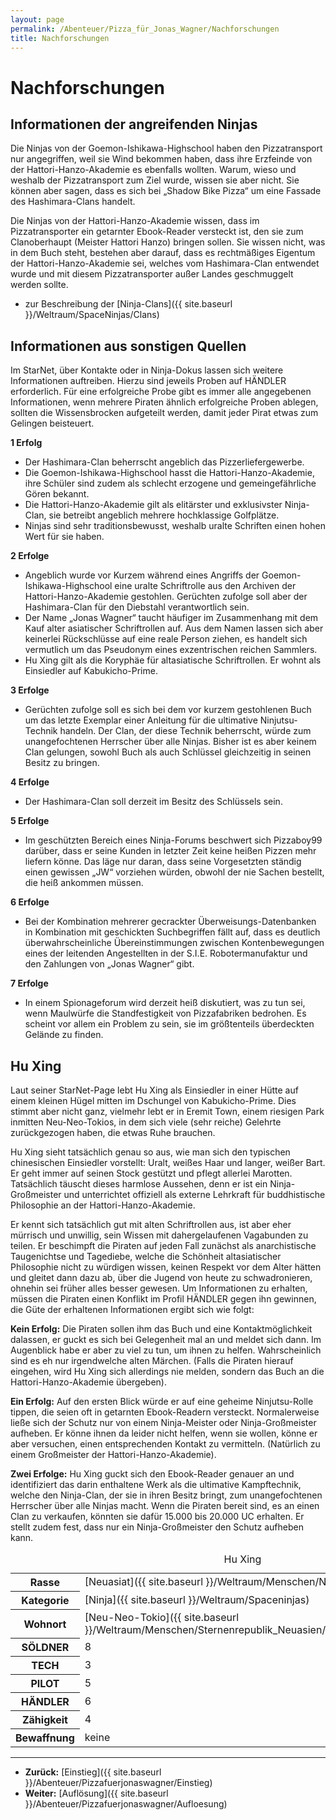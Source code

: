 ```yaml
---
layout: page
permalink: /Abenteuer/Pizza_für_Jonas_Wagner/Nachforschungen
title: Nachforschungen
---
```


# Nachforschungen

## Informationen der angreifenden Ninjas

Die Ninjas von der Goemon-Ishikawa-Highschool haben den Pizzatransport nur angegriffen, weil sie Wind bekommen haben, dass ihre Erzfeinde von der Hattori-Hanzo-Akademie es ebenfalls wollten. Warum, wieso und weshalb der Pizzatransport zum Ziel wurde, wissen sie aber nicht. Sie können aber sagen, dass es sich bei „Shadow Bike Pizza“ um eine Fassade des Hashimara-Clans handelt.

Die Ninjas von der Hattori-Hanzo-Akademie wissen, dass im Pizzatransporter ein getarnter Ebook-Reader versteckt ist, den sie zum Clanoberhaupt (Meister Hattori Hanzo) bringen sollen. Sie wissen nicht, was in dem Buch steht, bestehen aber darauf, dass es rechtmäßiges Eigentum der Hattori-Hanzo-Akademie sei, welches vom Hashimara-Clan entwendet wurde und mit diesem Pizzatransporter außer Landes geschmuggelt werden sollte.

- zur Beschreibung der [Ninja-Clans]({{ site.baseurl }}/Weltraum/SpaceNinjas/Clans)

## Informationen aus sonstigen Quellen

Im StarNet, über Kontakte oder in Ninja-Dokus lassen sich weitere Informationen auftreiben. Hierzu sind jeweils Proben auf HÄNDLER erforderlich. Für eine erfolgreiche Probe gibt es immer alle angegebenen Informationen, wenn mehrere Piraten ähnlich erfolgreiche Proben ablegen, sollten die Wissensbrocken aufgeteilt werden, damit jeder Pirat etwas zum Gelingen beisteuert.

**1 Erfolg**

- Der Hashimara-Clan beherrscht angeblich das Pizzerliefergewerbe.
- Die Goemon-Ishikawa-Highschool hasst die Hattori-Hanzo-Akademie, ihre Schüler sind zudem als schlecht erzogene und gemeingefährliche Gören bekannt.
- Die Hattori-Hanzo-Akademie gilt als elitärster und exklusivster Ninja-Clan, sie betreibt angeblich mehrere hochklassige Golfplätze.
- Ninjas sind sehr traditionsbewusst, weshalb uralte Schriften einen hohen Wert für sie haben.

**2 Erfolge**

- Angeblich wurde vor Kurzem während eines Angriffs der Goemon-Ishikawa-Highschool eine uralte Schriftrolle aus den Archiven der Hattori-Hanzo-Akademie gestohlen. Gerüchten zufolge soll aber der Hashimara-Clan für den Diebstahl verantwortlich sein.
- Der Name „Jonas Wagner“ taucht häufiger im Zusammenhang mit dem Kauf alter asiatischer Schriftrollen auf. Aus dem Namen lassen sich aber keinerlei Rückschlüsse auf eine reale Person ziehen, es handelt sich vermutlich um das Pseudonym eines exzentrischen reichen Sammlers.
- Hu Xing gilt als die Koryphäe für altasiatische Schriftrollen. Er wohnt als Einsiedler auf Kabukicho-Prime.

**3 Erfolge**

- Gerüchten zufolge soll es sich bei dem vor kurzem gestohlenen Buch um das letzte Exemplar einer Anleitung für die ultimative Ninjutsu-Technik handeln. Der Clan, der diese Technik beherrscht, würde zum unangefochtenen Herrscher über alle Ninjas. Bisher ist es aber keinem Clan gelungen, sowohl Buch als auch Schlüssel gleichzeitig in seinen Besitz zu bringen.

**4 Erfolge**

- Der Hashimara-Clan soll derzeit im Besitz des Schlüssels sein.

**5 Erfolge**

- Im geschützten Bereich eines Ninja-Forums beschwert sich Pizzaboy99 darüber, dass er seine Kunden in letzter Zeit keine heißen Pizzen mehr liefern könne. Das läge nur daran, dass seine Vorgesetzten ständig einen gewissen „JW“ vorziehen würden, obwohl der nie Sachen bestellt, die heiß ankommen müssen.

**6 Erfolge**

- Bei der Kombination mehrerer gecrackter Überweisungs-Datenbanken in Kombination mit geschickten Suchbegriffen fällt auf, dass es deutlich überwahrscheinliche Übereinstimmungen zwischen Kontenbewegungen eines der leitenden Angestellten in der S.I.E. Robotermanufaktur und den Zahlungen von „Jonas Wagner“ gibt.

**7 Erfolge**

- In einem Spionageforum wird derzeit heiß diskutiert, was zu tun sei, wenn Maulwürfe die Standfestigkeit von Pizzafabriken bedrohen. Es scheint vor allem ein Problem zu sein, sie im größtenteils überdeckten Gelände zu finden.

## Hu Xing

Laut seiner StarNet-Page lebt Hu Xing als Einsiedler in einer Hütte auf einem kleinen Hügel mitten im Dschungel von Kabukicho-Prime. Dies stimmt aber nicht ganz, vielmehr lebt er in Eremit Town, einem riesigen Park inmitten Neu-Neo-Tokios, in dem sich viele (sehr reiche) Gelehrte zurückgezogen haben, die etwas Ruhe brauchen.

Hu Xing sieht tatsächlich genau so aus, wie man sich den typischen chinesischen Einsiedler vorstellt: Uralt, weißes Haar und langer, weißer Bart. Er geht immer auf seinen Stock gestützt und pflegt allerlei Marotten. Tatsächlich täuscht dieses harmlose Aussehen, denn er ist ein Ninja-Großmeister und unterrichtet offiziell als externe Lehrkraft für buddhistische Philosophie an der Hattori-Hanzo-Akademie.

Er kennt sich tatsächlich gut mit alten Schriftrollen aus, ist aber eher mürrisch und unwillig, sein Wissen mit dahergelaufenen Vagabunden zu teilen. Er beschimpft die Piraten auf jeden Fall zunächst als anarchistische Taugenichtse und Tagediebe, welche die Schönheit altasiatischer Philosophie nicht zu würdigen wissen, keinen Respekt vor dem Alter hätten und gleitet dann dazu ab, über die Jugend von heute zu schwadronieren, ohnehin sei früher alles besser gewesen. Um Informationen zu erhalten, müssen die Piraten einen Konflikt im Profil HÄNDLER gegen ihn gewinnen, die Güte der erhaltenen Informationen ergibt sich wie folgt:

**Kein Erfolg:** Die Piraten sollen ihm das Buch und eine Kontaktmöglichkeit dalassen, er guckt es sich bei Gelegenheit mal an und meldet sich dann. Im Augenblick habe er aber zu viel zu tun, um ihnen zu helfen. Wahrscheinlich sind es eh nur irgendwelche alten Märchen. (Falls die Piraten hierauf eingehen, wird Hu Xing sich allerdings nie melden, sondern das Buch an die Hattori-Hanzo-Akademie übergeben).

**Ein Erfolg:** Auf den ersten Blick würde er auf eine geheime Ninjutsu-Rolle tippen, die seien oft in getarnten Ebook-Readern versteckt. Normalerweise ließe sich der Schutz nur von einem Ninja-Meister oder Ninja-Großmeister aufheben. Er könne ihnen da leider nicht helfen, wenn sie wollen, könne er aber versuchen, einen entsprechenden Kontakt zu vermitteln. (Natürlich zu einem Großmeister der Hattori-Hanzo-Akademie).

**Zwei Erfolge:** Hu Xing guckt sich den Ebook-Reader genauer an und identifiziert das darin enthaltene Werk als die ultimative Kampftechnik, welche den Ninja-Clan, der sie in ihren Besitz bringt, zum unangefochtenen Herrscher über alle Ninjas macht. Wenn die Piraten bereit sind, es an einen Clan zu verkaufen, könnten sie dafür 15.000 bis 20.000 UC erhalten. Er stellt zudem fest, dass nur ein Ninja-Großmeister den Schutz aufheben kann.

<table data-type="slc">
<caption>Hu Xing</caption>
<tbody>
<tr><th>Rasse</th><td>[Neuasiat]({{ site.baseurl }}/Weltraum/Menschen/Neuasien)</td></tr>
<tr><th>Kategorie</th><td>[Ninja]({{ site.baseurl }}/Weltraum/Spaceninjas)</td></tr>
<tr><th>Wohnort</th><td>[Neu-Neo-Tokio]({{ site.baseurl }}/Weltraum/Menschen/Sternenrepublik_Neuasien/Kabukichoprime_neuneotokio)</td></tr>
<tr><th>SÖLDNER</th><td>8</td></tr>
<tr><th>TECH</th><td>3</td></tr>
<tr><th>PILOT</th><td>5</td></tr>
<tr><th>HÄNDLER</th><td>6</td></tr>
<tr><th>Zähigkeit</th><td>4</td></tr>
<tr><th>Bewaffnung</th><td>keine</td></tr>
</tbody>
</table>

***
- **Zurück:** [Einstieg]({{ site.baseurl }}/Abenteuer/Pizzafuerjonaswagner/Einstieg)
- **Weiter:** [Auflösung]({{ site.baseurl }}/Abenteuer/Pizzafuerjonaswagner/Aufloesung)

